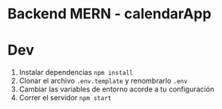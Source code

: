 # Backend MERN - calendarApp

# Dev

1. Instalar dependencias `npm install`
2. Clonar el archivo `.env.template` y renombrarlo `.env`
3. Cambiar las variables de entorno acorde a tu configuración
4. Correr el servidor `npm start`